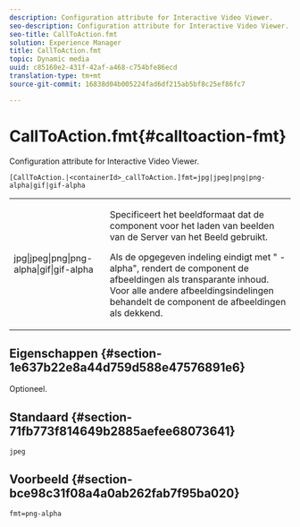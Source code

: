```yaml
---
description: Configuration attribute for Interactive Video Viewer.
seo-description: Configuration attribute for Interactive Video Viewer.
seo-title: CallToAction.fmt
solution: Experience Manager
title: CallToAction.fmt
topic: Dynamic media
uuid: c85160e2-431f-42af-a468-c754bfe86ecd
translation-type: tm+mt
source-git-commit: 16838d04b005224fad6df215ab5bf8c25ef86fc7

---
```



# CallToAction.fmt{#calltoaction-fmt}

Configuration attribute for Interactive Video Viewer.

`[CallToAction.|<containerId>_callToAction.]fmt=jpg|jpeg|png|png-alpha|gif|gif-alpha`

<table id="table_441553CD34C94A58A9D7CBF772DEDDB6"> 
 <tbody> 
  <tr> 
   <td colname="col1"> <p> <span class="codeph"> jpg|jpeg|png|png-alpha|gif|gif-alpha</span> </p> </td> 
   <td colname="col2"> <p> Specificeert het beeldformaat dat de component voor het laden van beelden van de Server van het Beeld gebruikt. </p> <p>Als de opgegeven indeling eindigt met "<span class="codeph"> -alpha</span>", rendert de component de afbeeldingen als transparante inhoud. Voor alle andere afbeeldingsindelingen behandelt de component de afbeeldingen als dekkend. </p> </td> 
  </tr> 
 </tbody> 
</table>

## Eigenschappen {#section-1e637b22e8a44d759d588e47576891e6}

Optioneel.

## Standaard {#section-71fb773f814649b2885aefee68073641}

`jpeg`

## Voorbeeld {#section-bce98c31f08a4a0ab262fab7f95ba020}

```
fmt=png-alpha
```

